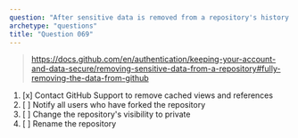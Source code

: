 ```yaml
---
question: "After sensitive data is removed from a repository's history and pushed to GitHub, what is a necessary step to fully remove the data from GitHub?"
archetype: "questions"
title: "Question 069"
---
```


> https://docs.github.com/en/authentication/keeping-your-account-and-data-secure/removing-sensitive-data-from-a-repository#fully-removing-the-data-from-github
1. [x] Contact GitHub Support to remove cached views and references
1. [ ] Notify all users who have forked the repository
1. [ ] Change the repository's visibility to private
1. [ ] Rename the repository
